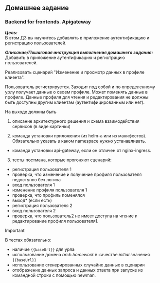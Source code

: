 ## Домашнее задание
### Backend for frontends. Apigateway

***Цель:*** \
В этом ДЗ вы научитесь добавлять в приложение аутентификацию и регистрацию пользователей.

***Описание/Пошаговая инструкция выполнения домашнего задания:*** \
Добавить в приложение аутентификацию и регистрацию пользователей.

Реализовать сценарий "Изменение и просмотр данных в профиле клиента".

Пользователь регистрируется. Заходит под собой и по определенному урлу получает данные о своем профиле. Может поменять данные в профиле. Данные профиля для чтения и редактирования не должны быть доступны другим клиентам (аутентифицированным или нет).

На выходе должны быть
1. описание архитектурного решения и схема взаимодействия сервисов (в виде картинки)

2. команда установки приложения (из helm-а или из манифестов). Обязательно указать в каком namespace нужно устанавливать.
  - команда установки api-gateway, если он отличен от nginx-ingress.
3. тесты постмана, которые прогоняют сценарий:
  - регистрация пользователя 1
  - проверка, что изменение и получение профиля пользователя недоступно без логина
  - вход пользователя 1
  - изменение профиля пользователя 1
  - проверка, что профиль поменялся
  - выход* (если есть)
  - регистрация пользователя 2
  - вход пользователя 2
  - проверка, что пользователь2 не имеет доступа на чтение и редактирование профиля пользователя1.

> [!IMPORTANT]
> В тестах обязательно:
> - наличие `{{baseUrl}}` для урла
> - использование домена _arch.homework_ в качестве _initial_ значения `{{baseUrl}}`
> - использование сгенерированных случайно данных в сценарии
> - отображение данных запроса и данных ответа при запуске из командной строки с помощью newman.
